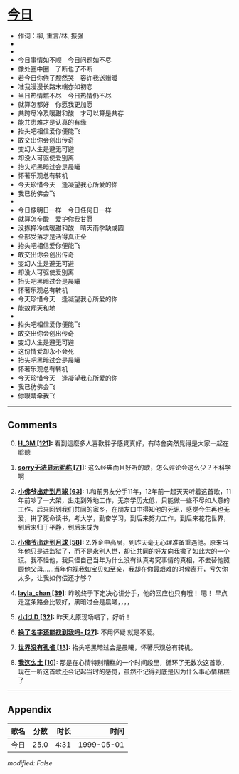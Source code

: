 # [今日](https://music.163.com/song?id=26075136)

* 作词：柳, 重言/林, 振强
*
*
* 今日事情如不顺　今日问题如不尽
* 像处圈中圈　了断也了不断
* 若今日你倦了颓然哭　容许我送赠暖
* 准我漫漫长路末端亦如初恋
* 当日热情燃不尽　今日热情仍不尽
* 就算怎都好　你愿我更加愿
* 共跨尽冷及暖甜和酸　才可以算是共存
* 能共患难才是认真的有缘
* 抬头吧相信爱你便能飞
* 敢交出你会创出传奇
* 变幻人生是避无可避
* 却没人可驱使爱别离
* 抬头吧黑暗过会是晨曦
* 怀著乐观总有转机
* 今天珍惜今天　逢凝望我心所爱的你
* 我已彷佛会飞
* 
* 今日像明日一样　今日任何日一样
* 就算怎辛酸　爱护你我甘愿
* 没拣择冷或暖甜和酸　晴天雨季缺或圆
* 全部受落才是活得真正全
* 抬头吧相信爱你便能飞
* 敢交出你会创出传奇
* 变幻人生是避无可避
* 却没人可驱使爱别离
* 抬头吧黑暗过会是晨曦
* 怀著乐观总有转机
* 今天珍惜今天　逢凝望我心所爱的你
* 能敖翔天和地
* 
* 抬头吧相信爱你便能飞
* 敢交出你会创出传奇
* 变幻人生是避无可避
* 这份情爱却永不会死
* 抬头吧黑暗过会是晨曦
* 怀著乐观总有转机
* 今天珍惜今天　逢凝望我心所爱的你
* 我已彷佛会飞
* 你眼睛牵我飞


---

## Comments
0. **[H_3M \[121\]](https://music.163.com/#/user/home?id=48806237):** 看到這麼多人喜歡胖子感覺真好，有時會突然覺得是大家一起在聆聽

1. **[sorry无法显示昵称 \[71\]](https://music.163.com/#/user/home?id=30597905):** 这么经典而且好听的歌，怎么评论会这么少？不科学啊

2. **[小佛爷出走到月球 \[63\]](https://music.163.com/#/user/home?id=53183054):** 1.和前男友分手11年，12年前一起天天听着这首歌，11年前吵了一大架，出走到外地工作，无奈学历太低，只能做一些不尽如人意的工作。后来回到我们共同的家乡，在朋友口中得知他的死讯，感觉今生再也无爱，拼了死命读书，考大学，勤奋学习，到后来努力工作，到后来花花世界，到后来归于平静，到后来成为

3. **[小佛爷出走到月球 \[58\]](https://music.163.com/#/user/home?id=53183054):** 2.外企中高层，到昨天毫无心理准备重遇他。原来当年他只是进监狱了，而不是永别人世，却让共同的好友向我撒了如此大的一个谎。我不怪他，我只怪自己当年为什么没有认真考究事情的真相，不去替他照顾他父母……当年你视我如宝贝如至亲，我却在你最艰难的时候离开，亏欠你太多，让我如何偿还才够？

4. **[layla_chan \[39\]](https://music.163.com/#/user/home?id=38155921):** 昨晚终于下定决心讲分手，他的回应也只有哦！ 嗯！       早点走这条路会比较好，黑暗过会是晨曦，，，，

5. **[小北LD \[32\]](https://music.163.com/#/user/home?id=3271058):** 昨天太原现场唱了，好听！

6. **[换了名字还能找到我吗- \[27\]](https://music.163.com/#/user/home?id=81767441):** 不用怀疑 就是不爱。

7. **[世界没有孔雀 \[13\]](https://music.163.com/#/user/home?id=35411985):** 抬头吧黑暗过会是晨曦，怀著乐观总有转机。

8. **[我这么土 \[10\]](https://music.163.com/#/user/home?id=87678046):** 那是在心情特别糟糕的一个时间段里，循环了无数次这首歌，现在一听这首歌还会记起当时的感觉，虽然不记得到底是因为什么事心情糟糕了



---

## Appendix

|歌名|分数|时长|时间|
|:---|:---:|---:|---:|
|今日|25.0|4:31|1999-05-01

*modified: False*